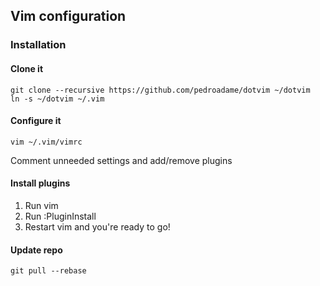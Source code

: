 ## Vim configuration

### Installation
#### Clone it
```
git clone --recursive https://github.com/pedroadame/dotvim ~/dotvim
ln -s ~/dotvim ~/.vim
```
#### Configure it
```
vim ~/.vim/vimrc
```
Comment unneeded settings and add/remove plugins

#### Install plugins
1. Run vim
2. Run :PluginInstall
3. Restart vim and you're ready to go!

#### Update repo
```
git pull --rebase
```
